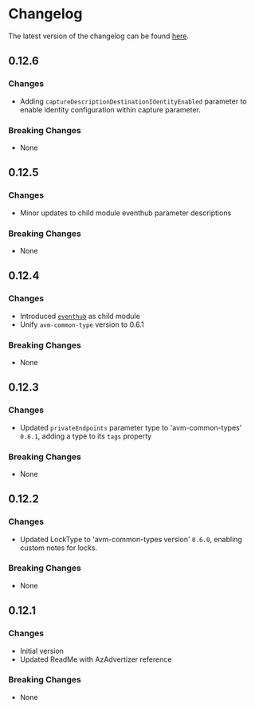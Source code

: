 # Changelog

The latest version of the changelog can be found [here](https://github.com/Azure/bicep-registry-modules/blob/main/avm/res/event-hub/namespace/CHANGELOG.md).

## 0.12.6

### Changes

- Adding `captureDescriptionDestinationIdentityEnabled` parameter to enable identity configuration within capture parameter.

### Breaking Changes

- None

## 0.12.5

### Changes

- Minor updates to child module eventhub parameter descriptions

### Breaking Changes

- None

## 0.12.4

### Changes

- Introduced [`eventhub`](/Azure/bicep-registry-modules/blob/main/avm/res/event-hub/namespace/eventhub) as child module
- Unify `avm-common-type` version to 0.6.1

### Breaking Changes

- None

## 0.12.3

### Changes

- Updated `privateEndpoints` parameter type to 'avm-common-types' `0.6.1`, adding a type to its `tags` property

### Breaking Changes

- None

## 0.12.2

### Changes

- Updated LockType to 'avm-common-types version' `0.6.0`, enabling custom notes for locks.

### Breaking Changes

- None

## 0.12.1

### Changes

- Initial version
- Updated ReadMe with AzAdvertizer reference

### Breaking Changes

- None
